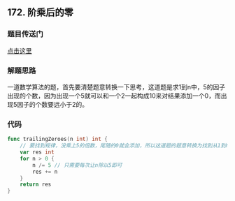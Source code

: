 ## 172. 阶乘后的零

### 题目传送门

[点击这里](https://leetcode-cn.com/problems/factorial-trailing-zeroes/)

### 解题思路

一道数学算法的题，首先要清楚题意转换一下思考，这道题是求1到n中，5的因子出现的个数，因为出现一个5就可以和一个2一起构成10来对结果添加一个0，而出现5因子的个数要远小于2的。

### 代码

```go
func trailingZeroes(n int) int {
    // 要找到规律，没乘上5的倍数，尾随的0就会添加，所以这道题的题意转换为找到从1到n中5的倍数对结果的影响，而对结果的影响则是5的因子的个数，比如25=5*5，提供了来给你个5的因子
    var res int 
    for n > 0 {
        n /= 5 // 只需要每次让n除以5即可
        res += n
    }
    return res
}
```